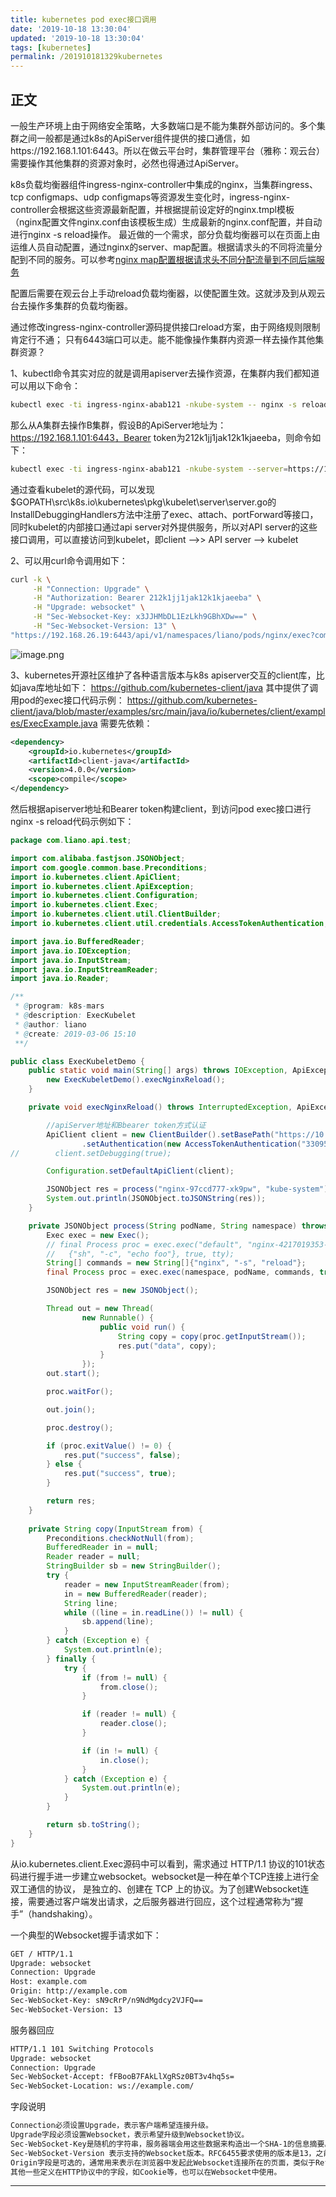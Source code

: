 ```yaml
---
title: kubernetes pod exec接口调用
date: '2019-10-18 13:30:04'
updated: '2019-10-18 13:30:04'
tags: [kubernetes]
permalink: /201910181329kubernetes
---
```


## 正文

一般生产环境上由于网络安全策略，大多数端口是不能为集群外部访问的。多个集群之间一般都是通过k8s的ApiServer组件提供的接口通信，如https://192.168.1.101:6443。所以在做云平台时，集群管理平台（雅称：观云台）需要操作其他集群的资源对象时，必然也得通过ApiServer。

k8s负载均衡器组件ingress-nginx-controller中集成的nginx，当集群ingress、tcp configmaps、udp configmaps等资源发生变化时，ingress-nginx-controller会根据这些资源最新配置，并根据提前设定好的nginx.tmpl模板（nginx配置文件nginx.conf由该模板生成）生成最新的nginx.conf配置，并自动进行nginx -s reload操作。
最近做的一个需求，部分负载均衡器可以在页面上由运维人员自动配置，通过nginx的server、map配置。根据请求头的不同将流量分配到不同的服务。可以参考[nginx map配置根据请求头不同分配流量到不同后端服务](https://www.jianshu.com/p/0897e16f7ea2)

配置后需要在观云台上手动reload负载均衡器，以使配置生效。这就涉及到从观云台去操作多集群的负载均衡器。

通过修改ingress-nginx-controller源码提供接口reload方案，由于网络规则限制肯定行不通；
只有6443端口可以走。能不能像操作集群内资源一样去操作其他集群资源？

1、kubectl命令其实对应的就是调用apiserver去操作资源，在集群内我们都知道可以用以下命令：
```sh
kubectl exec -ti ingress-nginx-abab121 -nkube-system -- nginx -s reload
```
那么从A集群去操作B集群，假设B的ApiServer地址为：https://192.168.1.101:6443，Bearer token为212k1jj1jak12k1kjaeeba，则命令如下：
```sh
kubectl exec -ti ingress-nginx-abab121 -nkube-system --server=https://192.168.1.101:6443 --token=212k1jj1jak12k1kjaeeba --insecure-skip-tls-verify=true -- nginx -s reload
```
通过查看kubelet的源代码，可以发现$GOPATH\src\k8s.io\kubernetes\pkg\kubelet\server\server.go的InstallDebuggingHandlers方法中注册了exec、attach、portForward等接口，同时kubelet的内部接口通过api server对外提供服务，所以对API server的这些接口调用，可以直接访问到kubelet，即client -->> API server --> kubelet

2、可以用curl命令调用如下：
```sh
curl -k \
     -H "Connection: Upgrade" \
	 -H "Authorization: Bearer 212k1jj1jak12k1kjaeeba" \
	 -H "Upgrade: websocket" \
	 -H "Sec-Websocket-Key: x3JJHMbDL1EzLkh9GBhXDw==" \
	 -H "Sec-Websocket-Version: 13" \
"https://192.168.26.19:6443/api/v1/namespaces/liano/pods/nginx/exec?command=ls&stdin=true&stout=true&tty=true"
```
![image.png](https://imgconvert.csdnimg.cn/aHR0cHM6Ly91cGxvYWQtaW1hZ2VzLmppYW5zaHUuaW8vdXBsb2FkX2ltYWdlcy85MTM0NzYzLWJkYzg3NWVkNjhjOWNmZTEucG5n?x-oss-process=image/format,png)

3、kubernetes开源社区维护了各种语言版本与k8s apiserver交互的client库，比如java库地址如下：
https://github.com/kubernetes-client/java
其中提供了调用pod的exec接口代码示例：
https://github.com/kubernetes-client/java/blob/master/examples/src/main/java/io/kubernetes/client/examples/ExecExample.java
需要先依赖：
```xml
<dependency>
    <groupId>io.kubernetes</groupId>
    <artifactId>client-java</artifactId>
    <version>4.0.0</version>
    <scope>compile</scope>
</dependency>
````
然后根据apiserver地址和Bearer token构建client，到访问pod exec接口进行nginx -s reload代码示例如下：
```java
package com.liano.api.test;

import com.alibaba.fastjson.JSONObject;
import com.google.common.base.Preconditions;
import io.kubernetes.client.ApiClient;
import io.kubernetes.client.ApiException;
import io.kubernetes.client.Configuration;
import io.kubernetes.client.Exec;
import io.kubernetes.client.util.ClientBuilder;
import io.kubernetes.client.util.credentials.AccessTokenAuthentication;

import java.io.BufferedReader;
import java.io.IOException;
import java.io.InputStream;
import java.io.InputStreamReader;
import java.io.Reader;

/**
 * @program: k8s-mars
 * @description: ExecKubelet
 * @author: liano
 * @create: 2019-03-06 15:10
 **/

public class ExecKubeletDemo {
    public static void main(String[] args) throws IOException, ApiException, InterruptedException {
        new ExecKubeletDemo().execNginxReload();
    }

    private void execNginxReload() throws InterruptedException, ApiException, IOException {

		//apiServer地址和Bbearer token方式认证
        ApiClient client = new ClientBuilder().setBasePath("https://10.10.101.60:6443").setVerifyingSsl(false)
                .setAuthentication(new AccessTokenAuthentication("33095a7b86a7a3462ea45a1410624b")).build();
//        client.setDebugging(true);

        Configuration.setDefaultApiClient(client);

        JSONObject res = process("nginx-97ccd777-xk9pw", "kube-system");
        System.out.println(JSONObject.toJSONString(res));
    }

    private JSONObject process(String podName, String namespace) throws IOException, ApiException, InterruptedException {
        Exec exec = new Exec();
        // final Process proc = exec.exec("default", "nginx-4217019353-k5sn9", new String[]
        //   {"sh", "-c", "echo foo"}, true, tty);
        String[] commands = new String[]{"nginx", "-s", "reload"};
        final Process proc = exec.exec(namespace, podName, commands, true, true);

        JSONObject res = new JSONObject();

        Thread out = new Thread(
                new Runnable() {
                    public void run() {
                        String copy = copy(proc.getInputStream());
                        res.put("data", copy);
                    }
                });
        out.start();

        proc.waitFor();

        out.join();

        proc.destroy();

        if (proc.exitValue() != 0) {
            res.put("success", false);
        } else {
            res.put("success", true);
        }

        return res;
    }
	
	private String copy(InputStream from) {
        Preconditions.checkNotNull(from);
        BufferedReader in = null;
        Reader reader = null;
        StringBuilder sb = new StringBuilder();
        try {
            reader = new InputStreamReader(from);
            in = new BufferedReader(reader);
            String line;
            while ((line = in.readLine()) != null) {
                sb.append(line);
            }
        } catch (Exception e) {
            System.out.println(e);
        } finally {
            try {
                if (from != null) {
                    from.close();
                }

                if (reader != null) {
                    reader.close();
                }

                if (in != null) {
                    in.close();
                }
            } catch (Exception e) {
                System.out.println(e);
            }
        }

        return sb.toString();
    }
}
```
从io.kubernetes.client.Exec源码中可以看到，需求通过 HTTP/1.1 协议的101状态码进行握手进一步建立websocket。websocket是一种在单个TCP连接上进行全双工通信的协议， 是独立的、创建在 TCP 上的协议。为了创建Websocket连接，需要通过客户端发出请求，之后服务器进行回应，这个过程通常称为“握手”（handshaking）。

一个典型的Websocket握手请求如下：

```sh
GET / HTTP/1.1
Upgrade: websocket
Connection: Upgrade
Host: example.com
Origin: http://example.com
Sec-WebSocket-Key: sN9cRrP/n9NdMgdcy2VJFQ==
Sec-WebSocket-Version: 13
```

服务器回应
 ```sh
HTTP/1.1 101 Switching Protocols
Upgrade: websocket
Connection: Upgrade
Sec-WebSocket-Accept: fFBooB7FAkLlXgRSz0BT3v4hq5s=
Sec-WebSocket-Location: ws://example.com/
```

字段说明
```sh
Connection必须设置Upgrade，表示客户端希望连接升级。
Upgrade字段必须设置Websocket，表示希望升级到Websocket协议。
Sec-WebSocket-Key是随机的字符串，服务器端会用这些数据来构造出一个SHA-1的信息摘要。把“Sec-WebSocket-Key”加上一个特殊字符串“258EAFA5-E914-47DA-95CA-C5AB0DC85B11”，然后计算SHA-1摘要，之后进行BASE-64编码，将结果做为“Sec-WebSocket-Accept”头的值，返回给客户端。如此操作，可以尽量避免普通HTTP请求被误认为Websocket协议。
Sec-WebSocket-Version 表示支持的Websocket版本。RFC6455要求使用的版本是13，之前草案的版本均应当弃用。
Origin字段是可选的，通常用来表示在浏览器中发起此Websocket连接所在的页面，类似于Referer。但是，与Referer不同的是，Origin只包含了协议和主机名称。
其他一些定义在HTTP协议中的字段，如Cookie等，也可以在Websocket中使用。
```






---------
